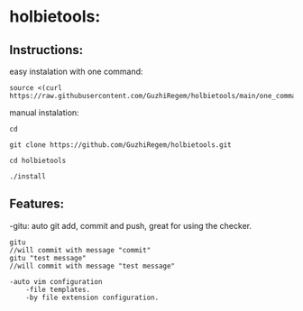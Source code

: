 # holbietools:

## Instructions:

easy instalation with one command:
```
source <(curl https://raw.githubusercontent.com/GuzhiRegem/holbietools/main/one_command)
```

manual instalation:
```
cd
```
```
git clone https://github.com/GuzhiRegem/holbietools.git
```
```
cd holbietools
```
```
./install
```

## Features:
-gitu:
auto git add, commit and push, great for using the checker.
```
gitu
//will commit with message "commit"
gitu "test message"
//will commit with message "test message"
```

    -auto vim configuration
        -file templates.
        -by file extension configuration.